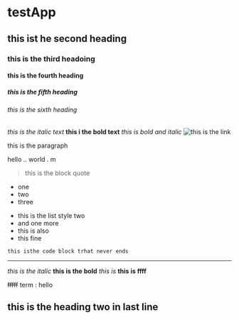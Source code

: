# testApp

## this ist he second heading

### this is the third headoing

#### this is the fourth heading

##### this is the fifth heading

###### this is the sixth heading

_this is the italic text_
**this i the bold text**
_*this is bold and italic*_
![this  is the link](https://upload.wikimedia.org/wikipedia/commons/5/56/Tiger.50.jpg)

this is the paragraph

hello .. world . m

> this is the block quote

- one
- two
- three

* this is the list style two
* and one more
* this is also
* this fine

`this isthe code block trhat never ends`

---

_this is the italic_
**this is the bold**
_this is_
**this is ffff**

~~fffff~~
term
: hello

## this is the heading two in last line
